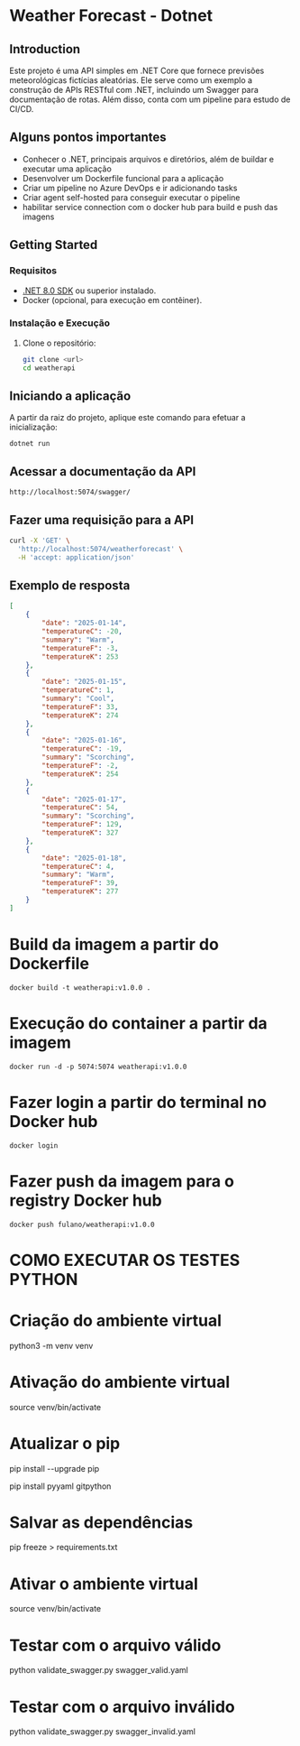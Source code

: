 # Weather Forecast - Dotnet

## Introduction

Este projeto é uma API simples em .NET Core que fornece previsões meteorológicas fictícias aleatórias. Ele serve como um exemplo a construção de APIs RESTful com .NET, incluindo um Swagger para documentação de rotas. Além disso, conta com um pipeline para estudo de CI/CD.

## Alguns pontos importantes

-   Conhecer o .NET, principais arquivos e diretórios, além de buildar e executar uma aplicação
-   Desenvolver um Dockerfile funcional para a aplicação
-   Criar um pipeline no Azure DevOps e ir adicionando tasks
-   Criar agent self-hosted para conseguir executar o pipeline
-   habilitar service connection com o docker hub para build e push das imagens

## Getting Started

### Requisitos

-   [.NET 8.0 SDK](https://dotnet.microsoft.com/download/dotnet/8.0) ou superior instalado.
-   Docker (opcional, para execução em contêiner).

### Instalação e Execução

1. Clone o repositório:
    ```bash
    git clone <url>
    cd weatherapi
    ```

## Iniciando a aplicação

A partir da raiz do projeto, aplique este comando para efetuar a inicialização:

```
dotnet run
```

## Acessar a documentação da API

```
http://localhost:5074/swagger/
```

## Fazer uma requisição para a API

```bash
curl -X 'GET' \
  'http://localhost:5074/weatherforecast' \
  -H 'accept: application/json'
```

## Exemplo de resposta

```json
[
    {
        "date": "2025-01-14",
        "temperatureC": -20,
        "summary": "Warm",
        "temperatureF": -3,
        "temperatureK": 253
    },
    {
        "date": "2025-01-15",
        "temperatureC": 1,
        "summary": "Cool",
        "temperatureF": 33,
        "temperatureK": 274
    },
    {
        "date": "2025-01-16",
        "temperatureC": -19,
        "summary": "Scorching",
        "temperatureF": -2,
        "temperatureK": 254
    },
    {
        "date": "2025-01-17",
        "temperatureC": 54,
        "summary": "Scorching",
        "temperatureF": 129,
        "temperatureK": 327
    },
    {
        "date": "2025-01-18",
        "temperatureC": 4,
        "summary": "Warm",
        "temperatureF": 39,
        "temperatureK": 277
    }
]
```

# Build da imagem a partir do Dockerfile

```
docker build -t weatherapi:v1.0.0 .
```

# Execução do container a partir da imagem

```
docker run -d -p 5074:5074 weatherapi:v1.0.0
```

# Fazer login a partir do terminal no Docker hub

```
docker login
```

# Fazer push da imagem para o registry Docker hub

```
docker push fulano/weatherapi:v1.0.0
```

# COMO EXECUTAR OS TESTES PYTHON

# Criação do ambiente virtual

python3 -m venv venv

# Ativação do ambiente virtual

source venv/bin/activate

# Atualizar o pip

pip install --upgrade pip

pip install pyyaml gitpython

# Salvar as dependências

pip freeze > requirements.txt

# Ativar o ambiente virtual

source venv/bin/activate

# Testar com o arquivo válido

python validate_swagger.py swagger_valid.yaml

# Testar com o arquivo inválido

python validate_swagger.py swagger_invalid.yaml
